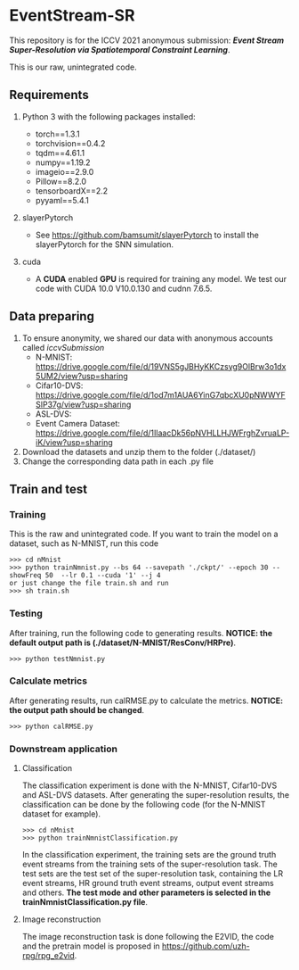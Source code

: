 # EventStream-SR
This repository is for the ICCV 2021 anonymous submission: ___Event Stream Super-Resolution via Spatiotemporal Constraint Learning___. 

This is our raw, unintegrated code.



## Requirements

1. Python 3 with the following packages installed:
   * torch==1.3.1
   * torchvision==0.4.2
   * tqdm==4.61.1
   * numpy==1.19.2
   * imageio==2.9.0
   * Pillow==8.2.0
   * tensorboardX==2.2
   * pyyaml==5.4.1
2. slayerPytorch
   - See https://github.com/bamsumit/slayerPytorch to install the slayerPytorch for the SNN simulation.

3. cuda
   - A **CUDA** enabled **GPU** is required for training any model. We test our code with CUDA 10.0 V10.0.130 and cudnn 7.6.5.



## Data preparing

1. To ensure anonymity, we shared our data with anonymous accounts called *iccvSubmission*
   -  N-MNIST: https://drive.google.com/file/d/19VNS5gJBHyKKCzsyg9OlBrw3o1dx5UM2/view?usp=sharing
   - Cifar10-DVS: https://drive.google.com/file/d/1od7m1AUA6YinG7qbcXU0pNWWYFSlP37g/view?usp=sharing
   - ASL-DVS: 
   - Event Camera Dataset: https://drive.google.com/file/d/1IlaacDk56pNVHLLHJWFrghZvruaLP-iK/view?usp=sharing
2. Download the datasets and unzip them to the folder (./dataset/)
3. Change the corresponding data path in each .py file



## Train and test

### Training

This is the raw and unintegrated code. If you want to train the model on a dataset, such as N-MNIST, run this code

```shell
>>> cd nMnist
>>> python trainNmnist.py --bs 64 --savepath './ckpt/' --epoch 30 --showFreq 50  --lr 0.1 --cuda '1' --j 4
or just change the file train.sh and run
>>> sh train.sh
```



### Testing

After training, run the following code to generating results. **NOTICE: the default output path is (./dataset/N-MNIST/ResConv/HRPre)**.

```shell
>>> python testNmnist.py
```



### Calculate metrics

After generating results, run calRMSE.py to calculate the metrics. **NOTICE: the output path should be changed**.

```shell
>>> python calRMSE.py
```



### Downstream application

1. Classification

   The classification experiment is done with the N-MNIST, Cifar10-DVS and ASL-DVS datasets. After generating the super-resolution results, the classification can be done by the following code (for the N-MNIST dataset for example).

   ```shell
   >>> cd nMnist
   >>> python trainNmnistClassification.py
   ```

   In the classification experiment, the training sets are the ground truth event streams from the training sets of the super-resolution task. The test sets are the test set of the super-resolution task, containing the LR event streams, HR ground truth event streams, output event streams and others. **The test mode and other parameters is selected in the trainNmnistClassification.py file**.

2. Image reconstruction

   The image reconstruction task is done following the E2VID, the code and the pretrain model is proposed in https://github.com/uzh-rpg/rpg_e2vid.

